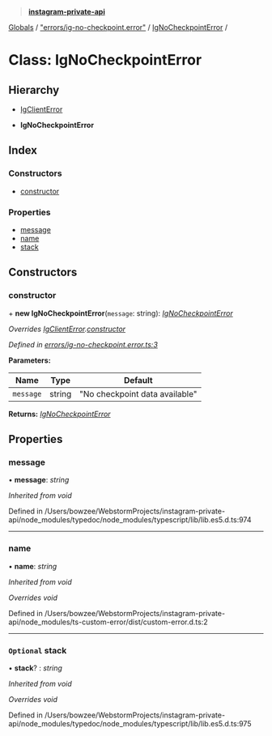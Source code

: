 > **[instagram-private-api](../README.md)**

[Globals](../README.md) / ["errors/ig-no-checkpoint.error"](../modules/_errors_ig_no_checkpoint_error_.md) / [IgNoCheckpointError](_errors_ig_no_checkpoint_error_.ignocheckpointerror.md) /

# Class: IgNoCheckpointError

## Hierarchy

  * [IgClientError](_errors_ig_client_error_.igclienterror.md)

  * **IgNoCheckpointError**

## Index

### Constructors

* [constructor](_errors_ig_no_checkpoint_error_.ignocheckpointerror.md#constructor)

### Properties

* [message](_errors_ig_no_checkpoint_error_.ignocheckpointerror.md#message)
* [name](_errors_ig_no_checkpoint_error_.ignocheckpointerror.md#name)
* [stack](_errors_ig_no_checkpoint_error_.ignocheckpointerror.md#optional-stack)

## Constructors

###  constructor

\+ **new IgNoCheckpointError**(`message`: string): *[IgNoCheckpointError](_errors_ig_no_checkpoint_error_.ignocheckpointerror.md)*

*Overrides [IgClientError](_errors_ig_client_error_.igclienterror.md).[constructor](_errors_ig_client_error_.igclienterror.md#constructor)*

*Defined in [errors/ig-no-checkpoint.error.ts:3](https://github.com/dilame/instagram-private-api/blob/e9c516c/src/errors/ig-no-checkpoint.error.ts#L3)*

**Parameters:**

Name | Type | Default |
------ | ------ | ------ |
`message` | string | "No checkpoint data available" |

**Returns:** *[IgNoCheckpointError](_errors_ig_no_checkpoint_error_.ignocheckpointerror.md)*

## Properties

###  message

• **message**: *string*

*Inherited from void*

Defined in /Users/bowzee/WebstormProjects/instagram-private-api/node_modules/typedoc/node_modules/typescript/lib/lib.es5.d.ts:974

___

###  name

• **name**: *string*

*Inherited from void*

*Overrides void*

Defined in /Users/bowzee/WebstormProjects/instagram-private-api/node_modules/ts-custom-error/dist/custom-error.d.ts:2

___

### `Optional` stack

• **stack**? : *string*

*Inherited from void*

*Overrides void*

Defined in /Users/bowzee/WebstormProjects/instagram-private-api/node_modules/typedoc/node_modules/typescript/lib/lib.es5.d.ts:975